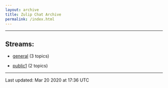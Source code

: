 ```yaml
---
layout: archive
title: Zulip Chat Archive
permalink: /index.html
---
```


---

## Streams:

* [general](stream/228424-general/index.html) (3 topics)

* [public1](stream/228426-public1/index.html) (2 topics)

<hr><p>Last updated: Mar 20 2020 at 17:36 UTC</p>